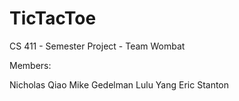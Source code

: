 TicTacToe
=========

CS 411 - Semester Project - Team Wombat

Members:

Nicholas Qiao
Mike Gedelman
Lulu Yang
Eric Stanton
